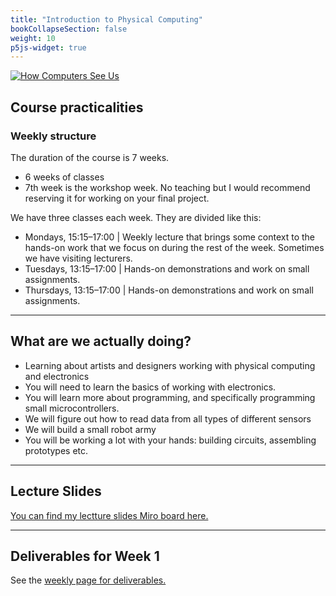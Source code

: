 ```yaml
---
title: "Introduction to Physical Computing"
bookCollapseSection: false
weight: 10
p5js-widget: true
---
```


[![How Computers See Us](./img/howcomputer.png)](./img/howcomputer.png)

## Course practicalities

### Weekly structure

The duration of the course is 7 weeks.
- 6 weeks of classes
- 7th week is the workshop week. No teaching but I would recommend reserving it for working on your final project.

We have three classes each week. They are divided like this:
- Mondays, 15:15–17:00 | Weekly lecture that brings some context to the hands-on work that we focus on during the rest of the week. Sometimes we have visiting lecturers.
- Tuesdays, 13:15–17:00 | Hands-on demonstrations and work on small assignments.
- Thursdays, 13:15–17:00 | Hands-on demonstrations and work on small assignments.

---

## What are we actually doing?

- Learning about artists and designers working with physical computing and electronics
- You will need to learn the basics of working with electronics.
- You will learn more about programming, and specifically programming small microcontrollers.
- We will figure out how to read data from all types of different sensors
- We will build a small robot army
- You will be working a lot with your hands: building circuits, assembling prototypes etc.

---

## Lecture Slides

[You can find my lectture slides Miro board here.](https://miro.com/app/board/uXjVPKsDjlM=/?share_link_id=82702964698)

---

## Deliverables for Week 1

See the [weekly page for deliverables.](./)
 